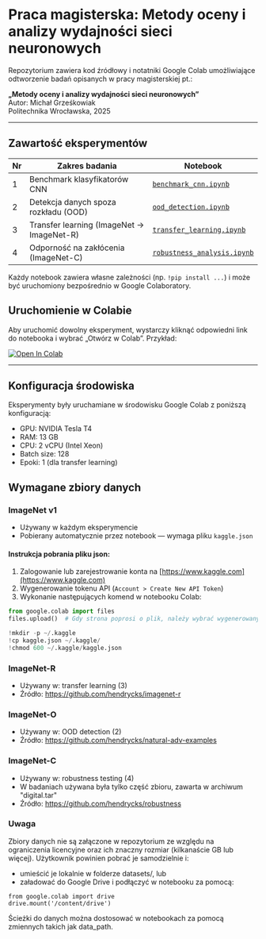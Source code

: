 # Praca magisterska: Metody oceny i analizy wydajności sieci neuronowych

Repozytorium zawiera kod źródłowy i notatniki Google Colab umożliwiające odtworzenie badań opisanych w pracy magisterskiej pt.:

**„Metody oceny i analizy wydajności sieci neuronowych”**  
Autor: Michał Grześkowiak  
Politechnika Wrocławska, 2025

---

## Zawartość eksperymentów

| Nr | Zakres badania                            | Notebook                                      |
|----|--------------------------------------------|-----------------------------------------------|
| 1  | Benchmark klasyfikatorów CNN               | [`benchmark_cnn.ipynb`](experiments/1_benchmark_cnn/benchmark_cnn.ipynb) |
| 2  | Detekcja danych spoza rozkładu (OOD)       | [`ood_detection.ipynb`](experiments/2_ood_detection/ood_detection.ipynb) |
| 3  | Transfer learning (ImageNet → ImageNet-R)  | [`transfer_learning.ipynb`](experiments/3_transfer_learning/transfer_learning.ipynb) |
| 4  | Odporność na zakłócenia (ImageNet-C)       | [`robustness_analysis.ipynb`](experiments/4_robustness/robustness_analysis.ipynb) |

Każdy notebook zawiera własne zależności (np. `!pip install ...`) i może być uruchomiony bezpośrednio w Google Colaboratory.

## Uruchomienie w Colabie

Aby uruchomić dowolny eksperyment, wystarczy kliknąć odpowiedni link do notebooka i wybrać „Otwórz w Colab”. Przykład:

[![Open In Colab](https://colab.research.google.com/assets/colab-badge.svg)](https://colab.research.google.com/github/grzemich/Praca-Magisterska/blob/main/experiments/1_benchmark_cnn/benchmark_cnn.ipynb)

---

## Konfiguracja środowiska

Eksperymenty były uruchamiane w środowisku Google Colab z poniższą konfiguracją:

- GPU: NVIDIA Tesla T4
- RAM: 13 GB
- CPU: 2 vCPU (Intel Xeon)
- Batch size: 128
- Epoki: 1 (dla transfer learning)

## Wymagane zbiory danych

### ImageNet v1

- Używany w każdym eksperymencie
- Pobierany automatycznie przez notebook — wymaga pliku `kaggle.json`
  
#### Instrukcja pobrania pliku json:
1. Zalogowanie lub zarejestrowanie konta na [https://www.kaggle.com](https://www.kaggle.com)
2. Wygenerowanie tokenu API (`Account > Create New API Token`)
3. Wykonanie następujących komend w notebooku Colab:
```python
from google.colab import files
files.upload()  # Gdy strona poprosi o plik, należy wybrać wygenerowany wcześniej token kaggle.json

!mkdir -p ~/.kaggle
!cp kaggle.json ~/.kaggle/
!chmod 600 ~/.kaggle/kaggle.json
```
### ImageNet-R

- Używany w: transfer learning (3)
- Źródło: https://github.com/hendrycks/imagenet-r

### ImageNet-O

- Używany w: OOD detection (2)
- Źródło: https://github.com/hendrycks/natural-adv-examples

### ImageNet-C

- Używany w: robustness testing (4)
- W badaniach używana była tylko część zbioru, zawarta w archiwum "digital.tar"
- Źródło: https://github.com/hendrycks/robustness

### Uwaga

Zbiory danych nie są załączone w repozytorium ze względu na ograniczenia licencyjne oraz ich znaczny rozmiar (kilkanaście GB lub więcej).
Użytkownik powinien pobrać je samodzielnie i:
- umieścić je lokalnie w folderze datasets/, lub
- załadować do Google Drive i podłączyć w notebooku za pomocą:
```
from google.colab import drive
drive.mount('/content/drive')
```
Ścieżki do danych można dostosować w notebookach za pomocą zmiennych takich jak data_path.


